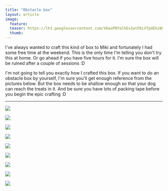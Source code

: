 ```yaml
---
title: "Obstacle box"
layout: article
image:
  feature:
  teaser: https://lh3.googleusercontent.com/V6aoP0YalhEs2wtFKLVTpUEkzWyKNDIGZ7cNhxKEgXM=w245
  thumb:
---
```


I've always wanted to craft this kind of box to Miki and fortunately I had some free time at the weekend. This is the only time I'm telling you don't try this at home. Or go ahead if you have five hours for it. I'm sure the box will be ruined after a couple of sessions :D

I'm not going to tell you exactly how I crafted this box. If you want to do an obstacle box by yourself, I'm sure you'll get enough reference from the pictures below. But the box needs to be shallow enough so that your dog can reach the treats in it. And be sure you have lots of packing tape before you begin the epic crafting :D

---

[![](https://lh3.googleusercontent.com/_MlAb3eIDKlye_OOzu3SfeJF-7xZ0tXi45CT-DEBB24=w800)](https://lh3.googleusercontent.com/_MlAb3eIDKlye_OOzu3SfeJF-7xZ0tXi45CT-DEBB24=s0)

[![](https://lh3.googleusercontent.com/PTYo8y9N4OLEeI7-o7fhk4m9LdU0YZ4f3g8-akp-jBY=w800)](https://lh3.googleusercontent.com/PTYo8y9N4OLEeI7-o7fhk4m9LdU0YZ4f3g8-akp-jBY=s0)

[![](https://lh3.googleusercontent.com/AlU7orVt_WzJJF2t4Wjsqvz6-IsRbI4GEZeYwBTO8VQ=w800)](https://lh3.googleusercontent.com/AlU7orVt_WzJJF2t4Wjsqvz6-IsRbI4GEZeYwBTO8VQ=s0)

[![](https://lh3.googleusercontent.com/NzbKo0llPKMZ8S9e8DI1GbAqJ-ttlTvKJnD4JSExMQ0=w800)](https://lh3.googleusercontent.com/NzbKo0llPKMZ8S9e8DI1GbAqJ-ttlTvKJnD4JSExMQ0=s0)

[![](https://lh3.googleusercontent.com/QxxvfzhMKQKZBH5cEl70gh37SmHrVgZzTDVcYVVXPoE=w800)](https://lh3.googleusercontent.com/QxxvfzhMKQKZBH5cEl70gh37SmHrVgZzTDVcYVVXPoE=s0)

[![](https://lh3.googleusercontent.com/JVM0PbghRjc6-2y8xWkhKdOkJqU6GKH2iQYPQjvdEqU=w800)](https://lh3.googleusercontent.com/JVM0PbghRjc6-2y8xWkhKdOkJqU6GKH2iQYPQjvdEqU=s0)

[![](https://lh3.googleusercontent.com/iZJ6wfAUR42cRrqjbgSoteSr0Mn6lKAYBdWtbtaR4ps=w800)](https://lh3.googleusercontent.com/iZJ6wfAUR42cRrqjbgSoteSr0Mn6lKAYBdWtbtaR4ps=s0)

[![](https://lh3.googleusercontent.com/DOgBayZ_SbfYpMbjme_2-c7EUjoNFPFyTqyAXSjQcmQ=w800)](https://lh3.googleusercontent.com/DOgBayZ_SbfYpMbjme_2-c7EUjoNFPFyTqyAXSjQcmQ=s0)

[![](https://lh3.googleusercontent.com/ugwkxFzJpYYsT4O7HitW7nI8x2RN7z2P95V5xVO6_ro=w800)](https://lh3.googleusercontent.com/ugwkxFzJpYYsT4O7HitW7nI8x2RN7z2P95V5xVO6_ro=s0)
